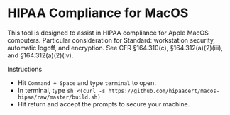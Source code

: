 # HIPAA Compliance for MacOS
This tool is designed to assist in HIPAA compliance for Apple MacOS computers. Particular consideration for Standard: workstation security, automatic logoff, and encryption. See CFR §164.310(c), §164.312(a)(2)(iii), and §164.312(a)(2)(iv).

Instructions
* Hit `Command + Space` and type `terminal` to open.
* In terminal, type `sh <(curl -s https://github.com/hipaacert/macos-hipaa/raw/master/build.sh)`
* Hit return and accept the prompts to secure your machine.
